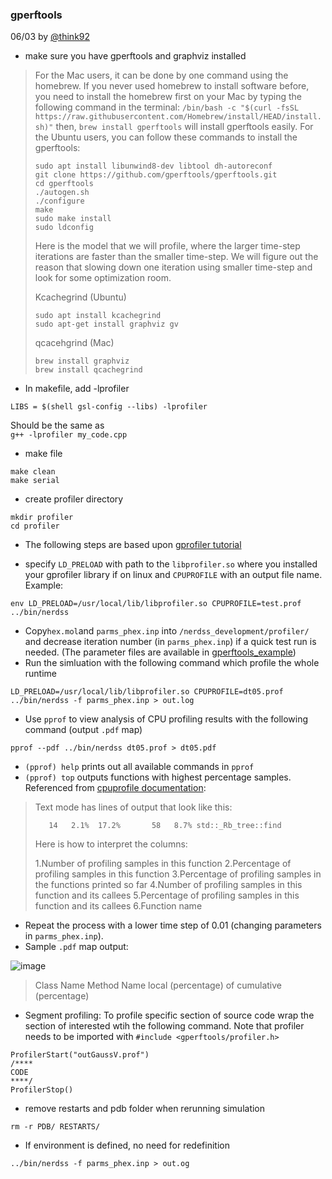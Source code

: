 ### gperftools

06/03 by [@think92](https://github.com/think92) 

- make sure you have gperftools and graphviz installed

> 
> For the Mac users, it can be done by one command using the homebrew. If you never used homebrew to install software before, you need to install the homebrew first on your Mac by typing the following command in the terminal:
> `/bin/bash -c "$(curl -fsSL https://raw.githubusercontent.com/Homebrew/install/HEAD/install.sh)"`
> then,
> `brew install gperftools`
> will install gperftools easily.
> For the Ubuntu users, you can follow these commands to install the gperftools:
> ```
> sudo apt install libunwind8-dev libtool dh-autoreconf
> git clone https://github.com/gperftools/gperftools.git
> cd gperftools
> ./autogen.sh
> ./configure
> make
> sudo make install
> sudo ldconfig
> ```
> Here is the model that we will profile, where the larger time-step iterations are faster than the smaller time-step. We will figure out the reason that slowing down one iteration using smaller time-step and look for some optimization room.
> 
> Kcachegrind (Ubuntu)
> ```
> sudo apt install kcachegrind
> sudo apt-get install graphviz gv
> ```
> qcacehgrind (Mac)
> ```
> brew install graphviz
> brew install qcachegrind
> ```

- In makefile, add -lprofiler  
 ```
LIBS = $(shell gsl-config --libs) -lprofiler
```
Should be the same as  
`g++ -lprofiler my_code.cpp`

- make file
```
make clean
make serial
```

- create profiler directory
```
mkdir profiler
cd profiler
```

- The following steps are based upon [gprofiler tutorial ](https://developer.ridgerun.com/wiki/index.php/Profiling_with_GPerfTools)

- specify `LD_PRELOAD` with path to the `libprofiler.so` where you installed your gprofiler library if on linux and `CPUPROFILE` with an output file name. 
Example:
```
env LD_PRELOAD=/usr/local/lib/libprofiler.so CPUPROFILE=test.prof ../bin/nerdss
```

- Copy` hex.mol `and `parms_phex.inp` into `/nerdss_development/profiler/` and decrease iteration number (in `parms_phex.inp`) if a quick test run is needed. (The parameter files are available in [gperftools_example](https://github.com/yingyue0414/computation_resources/blob/main/gperftools_example/))
- Run the simluation with the following command which profile the whole runtime
```
LD_PRELOAD=/usr/local/lib/libprofiler.so CPUPROFILE=dt05.prof ../bin/nerdss -f parms_phex.inp > out.log
```

- Use `pprof` to view analysis of CPU profiling results with the following command (output `.pdf` map)
```
pprof --pdf ../bin/nerdss dt05.prof > dt05.pdf
```
- `(pprof) help` prints out all available commands in `pprof`
- `(pprof) top` outputs functions with highest percentage samples. Referenced from [cpuprofile documentation](https://gperftools.github.io/gperftools/cpuprofile.html):

> Text mode has lines of output that look like this:
> 
>        14   2.1%  17.2%       58   8.7% std::_Rb_tree::find
> Here is how to interpret the columns:
> 
> 1.Number of profiling samples in this function
> 2.Percentage of profiling samples in this function
> 3.Percentage of profiling samples in the functions printed so far
> 4.Number of profiling samples in this function and its callees
> 5.Percentage of profiling samples in this function and its callees
> 6.Function name

- Repeat the process with a lower time step of 0.01 (changing parameters in `parms_phex.inp`). 
- Sample `.pdf` map output:

![image](https://user-images.githubusercontent.com/44514233/171945065-f0bf5ad4-37df-4b37-abf4-48a68705ad19.png)

> Class Name
> Method Name
> local (percentage)
> of cumulative (percentage)


- Segment profiling: To profile specific section of source code wrap the section of interested
wtih the following command. Note that profiler needs to be imported with `#include <gperftools/profiler.h>`
```
ProfilerStart("outGaussV.prof")
/****
CODE
****/
ProfilerStop()
```
- remove restarts and pdb folder when rerunning simulation
```
rm -r PDB/ RESTARTS/
```
- If environment is defined, no need for redefinition 
```
../bin/nerdss -f parms_phex.inp > out.og
```
